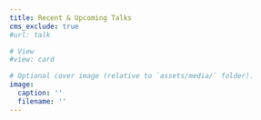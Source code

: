 ```yaml
---
title: Recent & Upcoming Talks
cms_exclude: true
#url: talk

# View
#view: card

# Optional cover image (relative to `assets/media/` folder).
image:
  caption: ''
  filename: ''
---
```

